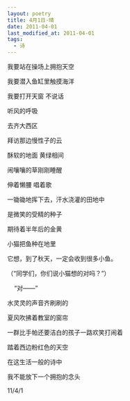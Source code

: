 ```yaml
---
layout: poetry
title: 4月1日·晴
date: 2011-04-01
last_modified_at: 2011-04-01
tags:
  - 诗
---
```



我要站在操场上拥抱天空

我要潜入鱼缸里触摸海洋

我要打开天窗 不说话

听风的呼吸

去齐大西区

拜访那边慢性子的云

酥软的地面 黄绿相间

闹嚷嚷的草刚刚睡醒

伸着懒腰 唱着歌

一锄锄地挥下去，汗水浇灌的田地中

是微笑的受精的种子

期待着半年后的金黄

小猫把鱼种在地里

它想，到了秋天，一定会收到很多小鱼。

（“同学们，你们说小猫想的对吗？”）

    “对——”

水灵灵的声音齐刷刷的

夏风吹拂着教室的窗帘

一群比手帕还要洁白的孩子一路欢笑打闹着

踏着西边粉红色的天空

在这生活一般的诗中

我不能放下一个拥抱的念头

11/4/1

